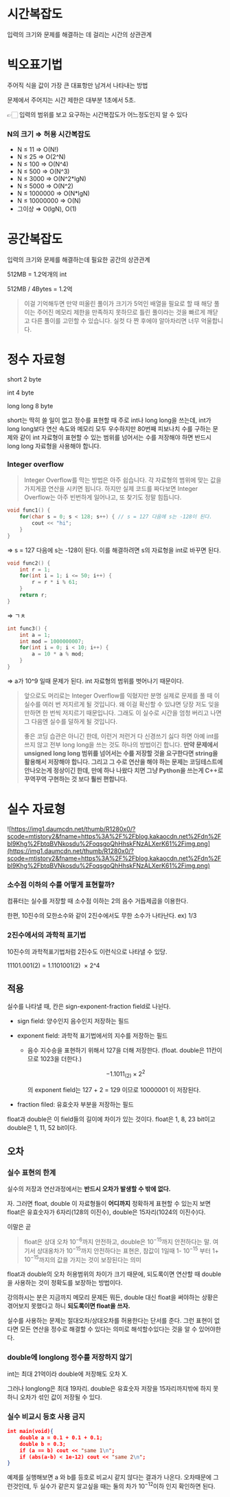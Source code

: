 # 시간복잡도

입력의 크기와 문제를 해결하는 데 걸리는 시간의 상관관계

# 빅오표기법

주어직 식을 값이 가장 큰 대표항만 남겨서 나타내는 방법

문제에서 주어지는 시간 제한은 대부분 1초에서 5초.

👉🏻 입력의 범위를 보고 요구하는 시간복잡도가 어느정도인지 알 수 있다

### N의 크기 ⇒ 허용 시간복잡도

- N ≤ 11 ⇒ O(N!)
- N ≤ 25 ⇒ O(2^N)
- N ≤ 100 ⇒ O(N^4)
- N ≤ 500 ⇒ O(N^3)
- N ≤ 3000 ⇒ O(N^2*lgN)
- N ≤ 5000 ⇒ O(N^2)
- N ≤ 1000000 ⇒ O(N*lgN)
- N ≤ 10000000 ⇒ O(N)
- 그이상 ⇒ O(lgN), O(1)

# 공간복잡도

입력의 크기와 문제를 해결하는데 필요한 공간의 상관관계

512MB = 1.2억개의 int

512MB / 4Bytes = 1.2억

> 이걸 기억해두면 만약 떠올린 풀이가 크기가 5억인 배열을 필요로 할 때 해당 풀이는 주어진 메모리 제한을 만족하지 못하므로 틀린 풀이라는 것을 빠르게 깨닫고 다른 풀이를 고민할 수 있습니다. 실컷 다 짠 후에야 알아차리면 너무 억울합니다.
>

# 정수 자료형

short 2 byte

int 4 byte

long long 8 byte

short는 딱히 쓸 일이 없고 정수를 표현할 때 주로 int나 long long을 쓰는데, int가 long long보다 연산 속도와 메모리 모두 우수하지만 80번째 피보나치 수를 구하는 문제와 같이 int 자료형이 표현할 수 있는 범위를 넘어서는 수를 저장해야 하면 반드시 long long 자료형을 사용해야 합니다.

### Integer overflow

> Integer Overflow를 막는 방법은 아주 쉽습니다. 각 자료형의 범위에 맞는 값을 가지게끔 연산을 시키면 됩니다. 하지만 실제 코드를 짜다보면 Integer Overflow는 아주 빈번하게 일어나고, 또 찾기도 정말 힘듭니다.
>

```cpp
void func1() {
	for(char s = 0; s < 128; s++) { // s = 127 다음에 s는 -128이 된다.
		cout << "hi";
	}
}
```

⇒ s = 127 다음에 s는 -128이 된다. 이를 해결하려면 s의 자료형을 int로 바꾸면 된다.

```cpp
void func2() {
	int r = 1;
	for(int i = 1; i <= 50; i++) {
		r = r * i % 61;
	}
	return r;
}
```

⇒ ㄱㅊ

```cpp
int func3() {
	int a = 1;
	int mod = 1000000007;
	for(int i = 0; i < 10; i++) {
		a = 10 * a % mod;
	}
}
```

⇒ a가 10^9 일때 문제가 된다. int 자료형의 범위를 벗어나기 때문이다.

> 앞으로도 머리로는 Integer Overflow를 익혔지만 분명 실제로 문제를 풀 때 이 실수를 여러 번 저지르게 될 것입니다. 왜 이걸 확신할 수 있냐면 당장 저도 잊을만하면 한 번씩 저지르기 때문입니다. 그래도 이 실수로 시간을 엄청 버리고 나면 그 다음엔 실수를 덜하게 될 것입니다.
>
>
> 좋은 코딩 습관은 아니긴 한데, 이런거 저런거 다 신경쓰기 싫다 하면 아예 int를 쓰지 않고 전부 long long을 쓰는 것도 하나의 방법이긴 합니다. **만약 문제에서 unsigned long long 범위를 넘어서는 수를 저장할 것을 요구한다면 string을 활용해서 저장해야 합니다. 그리고 그 수로 연산을 해야 하는 문제는 코딩테스트에 안나오는게 정상이긴 한데, 만에 하나 나왔다 치면 그냥 Python을 쓰는게 C++로 꾸역꾸역 구현하는 것 보다 훨씬 편합니다.**
>

# 실수 자료형

![https://img1.daumcdn.net/thumb/R1280x0/?scode=mtistory2&fname=https%3A%2F%2Fblog.kakaocdn.net%2Fdn%2Fbl9Khg%2FbtqBVNkosdu%2FoqsgoQhHhskFNzALXerK61%2Fimg.png](https://img1.daumcdn.net/thumb/R1280x0/?scode=mtistory2&fname=https%3A%2F%2Fblog.kakaocdn.net%2Fdn%2Fbl9Khg%2FbtqBVNkosdu%2FoqsgoQhHhskFNzALXerK61%2Fimg.png)

### 소수점 이하의 수를 어떻게 표현할까?

컴퓨터는 실수를 저장할 때 소수점 이하는 2의 음수 거듭제곱을 이용한다.

한편, 10진수의 모한소수와 같이 2진수에서도 무한 소수가 나타난다. ex) 1/3

### 2진수에서의 과학적 표기법

10진수의 과학적표기법처럼 2진수도 이런식으로 나타낼 수 있당.

11101.001(2) = 1.1101001(2)  × 2^4

## 적용

실수를 나타낼 때, 칸은 sign-exponent-fraction field로 나뉜다.

- sign field: 양수인지 음수인지 저장하는 필드
- exponent field: 과학적 표기법에서의 지수를 저장하는 필드
    - 음수 지수승을 표현하기 위해서 127을 더해 저장한다. (float. double은 11칸이므로 1023을 더한다.)

      $$
      -1.1011_{(2)}×2^2
      $$

      의 exponent field는 127 + 2 = 129 이므로 10000001 이 저장된다.

- fraction filed: 유효숫자 부분을 저장하는 필드

float과 double은 이 field들의 길이에 차이가 있는 것이다. float은 1, 8, 23 bit이고 double은 1, 11, 52 bit이다.

## 오차

### 실수 표현의 한계

실수의 저장과 연산과정에서는 **반드시 오차가 발생할 수 밖에 없다.**

자. 그러면 float, double 이 자료형들이 **어디까지** 정확하게 표현할 수 있는지 보면 float은 유효숫자가 6자리(128의 이진수), double은 15자리(1024의 이진수)다.

이말은 곧

> float은 상대 오차 $10^{-6}$까지 안전하고, double은 $10^{-15}$까지 안전하다는 말.
여기서 상대옹차가  $10^{-15}$까지 안전하다는 표현은,
참값이 1일때 1- $10^{-15}$ 부터 1+ $10^{-15}$까지의 값을 가지는 것이 보장된다는 의미
>

float과 double의 오차 허용범위의 차이가 크기 때문에, 되도록이면 연산할 때 double을 사용하는 것이 정확도를 보장하는 방법이다.

강의하시는 분은 지금까지 메모리 문제든 뭐든, double 대신 float을 써야하는 상황은 겪어보지 못했다고 하니 **되도록이면 float을 쓰자.**

실수를 사용하는 문제는 절대오차/상대오차를 허용한다는 단서를 준다. 그런 표현이 없다면 모든 연산을 정수로 해결할 수 있다는 의미로 해석할수있다는 것을 알 수 있어야한다.

### double에 longlong 정수를 저장하지 않기

int는 최대 21억이라 double에 저장해도 오차 X.

그러나 longlong은 최대 19자리. double은 유효숫자 저장을 15자리까지밖에 하지 못하니 오차가 섞인 값이 저장될 수 있다.

### 실수 비교시 등호 사용 금지

```json
int main(void){
	double a = 0.1 + 0.1 + 0.1;
	double b = 0.3;
	if (a == b) cout << "same 1\n";
	if (abs(a-b) < 1e-12) cout << "same 2\n";
}
```

예제를 실행해보면 a 와 b를 등호로 비교시 같지 않다는 결과가 나온다. 오차때문에 그런것인데, 두 실수가 같은지 알고싶을 때는 둘의 차가 $10^{-12}$이하 인지 확인하면 된다.